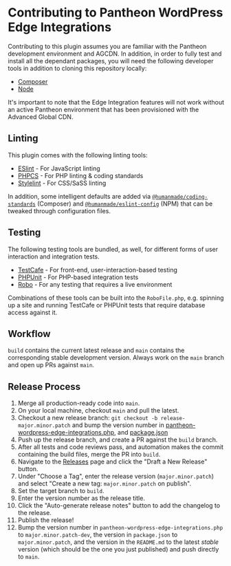 # Contributing to Pantheon WordPress Edge Integrations

Contributing to this plugin assumes you are familiar with the Pantheon development environment and AGCDN. In addition, in order to fully test and install all the dependant packages, you will need the following developer tools in addition to cloning this repository locally:

* [Composer](https://getcomposer.org/)
* [Node](https://nodejs.org/)

It's important to note that the Edge Integration features will not work without an active Pantheon environment that has been provisioned with the Advanced Global CDN.

## Linting

This plugin comes with the following linting tools:

* [ESlint](https://eslint.org/) - For JavaScript linting
* [PHPCS](https://github.com/squizlabs/PHP_CodeSniffer) - For PHP linting & coding standards
* [Stylelint](https://stylelint.io/) - For CSS/SaSS linting

In addition, some intelligent defaults are added via [`@humanmade/coding-standards`](https://github.com/humanmade/coding-standards#readme) (Composer) and [`@humanmade/eslint-config`](https://github.com/humanmade/coding-standards/blob/master/packages/eslint-config-humanmade/readme.md) (NPM) that can be tweaked through configuration files.

## Testing

The following testing tools are bundled, as well, for different forms of user interaction and integration tests.

* [TestCafe](https://testcafe.io/) - For front-end, user-interaction-based testing
* [PHPUnit](https://phpunit.de/index.html) - For PHP-based integration tests
* [Robo](https://robo.li/) - For any testing that requires a live environment

Combinations of these tools can be built into the `RoboFile.php`, e.g. spinning up a site and running TestCafe or PHPUnit tests that require database access against it.

## Workflow

`build` contains the current latest release and `main` contains the corresponding stable development version. Always work on the `main` branch and open up PRs against `main`.

## Release Process

1. Merge all production-ready code into `main`.
2. On your local machine, checkout `main` and pull the latest.
3. Checkout a new release branch: `git checkout -b release-major.minor.patch` and bump the version number in [pantheon-wordpress-edge-integrations.php](https://github.com/pantheon-systems/pantheon-wordpress-edge-integrations/blob/main/pantheon-wordpress-edge-integrations.php#L7), and [package.json](https://github.com/pantheon-systems/pantheon-wordpress-edge-integrations/blob/main/package.json#L3)
4. Push up the release branch, and create a PR against the `build` branch.
5. After all tests and code reviews pass, and automation makes the commit containing the build files, merge the PR into `build`.
6. Navigate to the [Releases](https://github.com/pantheon-systems/pantheon-wordpress-edge-integrations/releases) page and click the "Draft a New Release" button.
7. Under "Choose a Tag", enter the release version (`major.minor.patch`) and select "Create a new tag: `major.minor.patch` on publish".
8. Set the target branch to `build`.
9. Enter the version number as the release title.
10. Click the "Auto-generate release notes" button to add the changelog to the release.
11. Publish the release!
12. Bump the version number in `pantheon-wordpress-edge-integrations.php` to `major.minor.patch-dev`, the version in `package.json` to `major.minor.patch`, and the version in the `README.md` to the latest _stable_ version (which should be the one you just published) and push directly to `main`.
